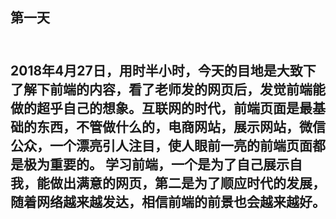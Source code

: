 <h2>第一天<h2></br>
2018年4月27日，用时半小时，今天的目地是大致下了解下前端的内容，看了老师发的网页后，发觉前端能做的超乎自己的想象。互联网的时代，前端页面是最基础的东西，不管做什么的，电商网站，展示网站，微信公众，一个漂亮引人注目，使人眼前一亮的前端页面都是极为重要的。
学习前端，一个是为了自己展示自我，能做出满意的网页，第二是为了顺应时代的发展，随着网络越来越发达，相信前端的前景也会越来越好。

